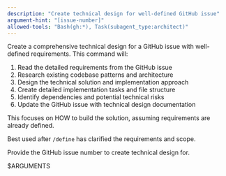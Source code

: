 ```yaml
---
description: "Create technical design for well-defined GitHub issue"
argument-hint: "[issue-number]"
allowed-tools: "Bash(gh:*), Task(subagent_type:architect)"
---
```

Create a comprehensive technical design for a GitHub issue with well-defined requirements. This command will:

1. Read the detailed requirements from the GitHub issue
2. Research existing codebase patterns and architecture
3. Design the technical solution and implementation approach
4. Create detailed implementation tasks and file structure
5. Identify dependencies and potential technical risks
6. Update the GitHub issue with technical design documentation

This focuses on HOW to build the solution, assuming requirements are already defined.

Best used after `/define` has clarified the requirements and scope.

Provide the GitHub issue number to create technical design for.

$ARGUMENTS
